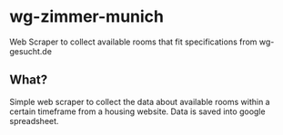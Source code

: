 # wg-zimmer-munich
Web Scraper to collect available rooms that fit specifications from wg-gesucht.de

## What?
Simple web scraper to collect the data about available rooms within a certain timeframe from a housing website. Data is saved into google spreadsheet.
